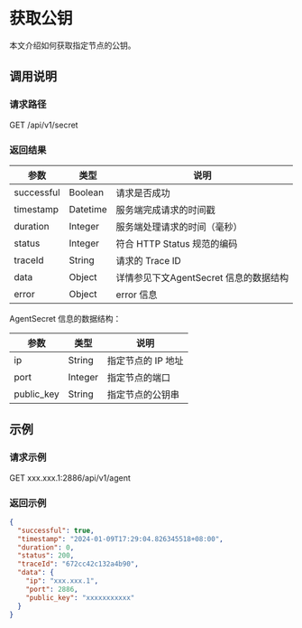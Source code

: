 # 获取公钥

本文介绍如何获取指定节点的公钥。

## 调用说明

### 请求路径

GET /api/v1/secret

### 返回结果

| 参数 | 类型 | 说明 |
| --- | --- | --- |
| successful | Boolean | 请求是否成功 |
| timestamp | Datetime | 服务端完成请求的时间戳 |
| duration | Integer | 服务端处理请求的时间（毫秒） |
| status | Integer | 符合 HTTP Status 规范的编码 |
| traceId | String | 请求的 Trace ID |
| data | Object | 详情参见下文AgentSecret 信息的数据结构 |
| error | Object | error 信息 |

AgentSecret 信息的数据结构：

| 参数 | 类型 | 说明 |
| --- | --- | --- |
| ip | String | 指定节点的 IP 地址 |
| port | Integer | 指定节点的端口 |
| public_key | String | 指定节点的公钥串 |

## 示例

### 请求示例

GET xxx.xxx.1:2886/api/v1/agent

### 返回示例

```json
{
  "successful": true,
  "timestamp": "2024-01-09T17:29:04.826345518+08:00",
  "duration": 0,
  "status": 200,
  "traceId": "672cc42c132a4b90",
  "data": {
    "ip": "xxx.xxx.1",
    "port": 2886,
    "public_key": "xxxxxxxxxxx"
  }
}
```
